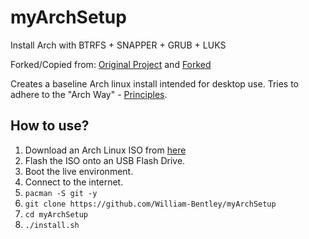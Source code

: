 # myArchSetup

Install Arch with BTRFS + SNAPPER + GRUB + LUKS

Forked/Copied from: [Original Project](https://github.com/TommyTran732/Arch-Setup-Script) and [Forked](https://github.com/syonekura/Arch-Setup-Script)

Creates a baseline Arch linux install intended for desktop use. Tries to adhere to the "Arch Way" - [Principles](https://wiki.archlinux.org/title/Arch_Linux#Principles).


## How to use?

1.  Download an Arch Linux ISO from [here](https://archlinux.org/download/)
2.  Flash the ISO onto an USB Flash Drive.
3.  Boot the live environment.
4.  Connect to the internet.
5.  ```pacman -S git -y```
6.  ```git clone https://github.com/William-Bentley/myArchSetup```
7.  ```cd myArchSetup```
8.  ```./install.sh```

